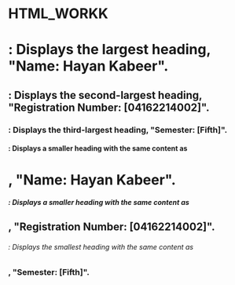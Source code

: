 # HTML_WORKK

<h1>: Displays the largest heading, "Name: Hayan Kabeer".
<h2>: Displays the second-largest heading, "Registration Number: [04162214002]".
<h3>: Displays the third-largest heading, "Semester: [Fifth]".
<h4>: Displays a smaller heading with the same content as <h1>, "Name: Hayan Kabeer".
<h5>: Displays a smaller heading with the same content as <h2>, "Registration Number: [04162214002]".
<h6>: Displays the smallest heading with the same content as <h3>, "Semester: [Fifth]".
